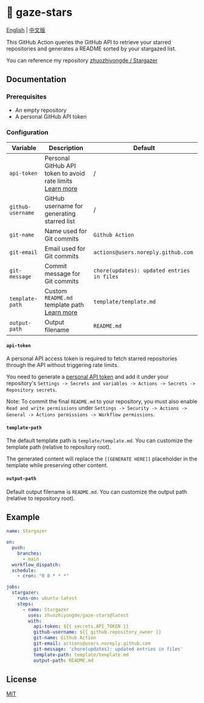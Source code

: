 # 🌟 gaze-stars

[English](README.md) | [中文版](README.zh-CN.md)

This GitHub Action queries the GitHub API to retrieve your starred repositories and generates a README sorted by your stargazed list.

You can reference my repository [zhuozhiyongde / Stargazer](https://github.com/zhuozhiyongde/Stargazer)

## Documentation

### Prerequisites

- An empty repository
- A personal GitHub API token

### Configuration

| Variable          | Description                                                    | Default                                    |
| ----------------- | -------------------------------------------------------------- | ------------------------------------------ |
| `api-token`       | Personal GitHub API token to avoid rate limits [Learn more](#api-token) | /                 |
| `github-username` | GitHub username for generating starred list                   | /                                          |
| `git-name`        | Name used for Git commits                                      | `Github Action`                            |
| `git-email`       | Email used for Git commits                                     | `actions@users.noreply.github.com`         |
| `git-message`     | Commit message for Git commits                                 | `chore(updates): updated entries in files` |
| `template-path`   | Custom `README.md` template path [Learn more](#template-path)  | `template/template.md`                     |
| `output-path`     | Output filename                                                | `README.md`                                |

#### `api-token`

A personal API access token is required to fetch starred repositories through the API without triggering rate limits.

You need to generate a [personal API token](https://github.com/settings/tokens/new) and add it under your repository's `Settings -> Secrets and variables -> Actions -> Secrets -> Repository secrets`.

Note: To commit the final `README.md` to your repository, you must also enable `Read and write permissions` under `Settings -> Security -> Actions -> General -> Actions permissions -> Workflow permissions`.

#### `template-path`

The default template path is `template/template.md`. You can customize the template path (relative to repository root).

The generated content will replace the `[[GENERATE HERE]]` placeholder in the template while preserving other content.

#### `output-path`

Default output filename is `README.md`. You can customize the output path (relative to repository root).

## Example

```yml
name: Stargazer

on:
  push:
    branches:
      - main
  workflow_dispatch:
  schedule:
    - cron: "0 0 * * *"

jobs:
  stargazer:
    runs-on: ubuntu-latest
    steps:
      - name: Stargazer
        uses: zhuozhiyongde/gaze-stars@latest
        with:
          api-token: ${{ secrets.API_TOKEN }}
          github-username: ${{ github.repository_owner }}
          git-name: Github Action
          git-email: actions@users.noreply.github.com
          git-message: 'chore(updates): updated entries in files'
          template-path: template/template.md
          output-path: README.md
```

## License

[MIT](LICENSE)